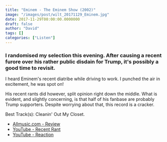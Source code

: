 ```yaml
---
title: "Eminem - The Eminem Show (2002)"
image: "/images/post/wilt_20171129_Eminem.jpg"
date: 2017-11-29T00:00:00.0000000
draft: false
author: "David"
tags: []
categories: ["Listen"]
---
```

### I randomised my selection this evening. After causing a recent furore over his rather public disdain for Trump, it's possibly a good time to revisit.

 I heard Eminem's recent diatribe while driving to work. I punched the air in excitement, he was spot on!  
  
His recent rants did however, split opinion right down the middle. What is evident, and slightly concerning, is that half of his fanbase are probably Trump supporters. Despite worrying about that, this record is a cracker.

 Best Track(s): Cleanin' Out My Closet.

-  [Allmusic.com - Review](https://www.allmusic.com/album/the-eminem-show-mw0000140333)
-  [YouTube - Recent Rant](https://www.youtube.com/watch?v=LunHybOKIjU)
-  [YouTube - Reaction](https://www.youtube.com/watch?v=gr5rbWWmgwI)